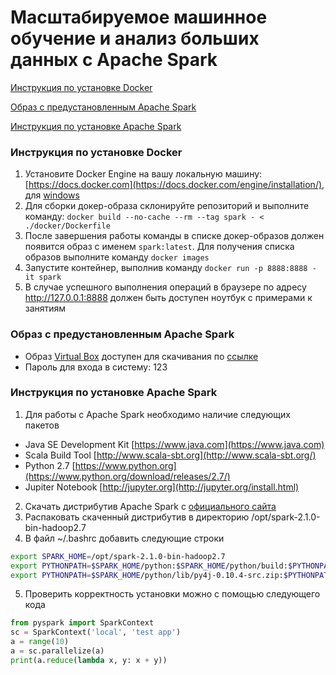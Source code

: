 # Масштабируемое машинное обучение и анализ больших данных с Apache Spark

[Инструкция по установке Docker](https://github.com/a4tunado/lectures-hse-spark#Инструкция-по-установке-docker-)

[Образ с предустановленным Apache Spark](https://github.com/a4tunado/lectures-hse-spark#Образ-с-предустановленным-apache-spark-)

[Инструкция по установке Apache Spark](https://github.com/a4tunado/lectures-hse-spark#Инструкция-по-установке-apache-spark-)

### Инструкция по установке Docker [](#docker)
1. Установите Docker Engine на вашу локальную машину: [https://docs.docker.com](https://docs.docker.com/engine/installation/), для [windows](https://docs.docker.com/toolbox/toolbox_install_windows/)
2. Для сборки докер-образа склонируйте репозиторий и выполните команду: ```docker build --no-cache --rm --tag spark - < ./docker/Dockerfile```
3. После завершения работы команды в списке докер-образов должен появится образ с именем ```spark:latest```. Для получения списка образов выполните команду ```docker images```
4. Запустите контейнер, выполнив команду ```docker run -p 8888:8888 -it spark```
5. В случае успешного выполнения операций в браузере по адресу http://127.0.0.1:8888 должен быть доступен ноутбук с примерами к занятиям

### Образ с предустановленным Apache Spark [](#virtualbox)
* Образ [Virtual Box](https://www.virtualbox.org/wiki/Downloads) доступен для скачивания по [ссылке](https://goo.gl/PrNTSJ)
* Пароль для входа в систему: 123

### Инструкция по установке Apache Spark [](#manual-setup)
1. Для работы с Apache Spark необходимо наличие следующих пакетов 
  * Java SE Development Kit [https://www.java.com](https://www.java.com)
  * Scala Build Tool [http://www.scala-sbt.org](http://www.scala-sbt.org/)
  * Python 2.7 [https://www.python.org](https://www.python.org/download/releases/2.7/)
  * Jupiter Notebook [http://jupyter.org](http://jupyter.org/install.html)
2. Скачать дистрибутив Apache Spark с [официального сайта](http://spark.apache.org/downloads.html)
3. Распаковать скаченный дистрибутив в директорию /opt/spark-2.1.0-bin-hadoop2.7
4. В файл ~/.bashrc добавить следующие строки
```bash
export SPARK_HOME=/opt/spark-2.1.0-bin-hadoop2.7
export PYTHONPATH=$SPARK_HOME/python:$SPARK_HOME/python/build:$PYTHONPATH
export PYTHONPATH=$SPARK_HOME/python/lib/py4j-0.10.4-src.zip:$PYTHONPATH
```
5. Проверить корректность установки можно с помощью следующего кода
```python
from pyspark import SparkContext
sc = SparkContext('local', 'test app')
a = range(10)
a = sc.parallelize(a)
print(a.reduce(lambda x, y: x + y))
```
